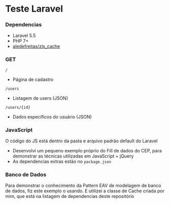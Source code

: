 # Teste Laravel

### Dependencias

- Laravel 5.5
- PHP 7+
- [aledefreitas/zlx_cache](https://github.com/aledefreitas/zlx_cache)

### GET

```
/
```

- Página de cadastro

```
/users
```

- Listagem de users (JSON)


```
/users/{id}
```

- Dados específicos do usuário (JSON)


### JavaScript

O código do JS está dentro da pasta e arquivo padrão default do Laravel

- Desenvolvi um pequeno exemplo próprio do Fill de dados do CEP, para demonstrar as técnicas utilizadas em JavaScript + jQuery
- As dependencias extras estão no ```package.json```

### Banco de Dados

Para demonstrar o conhecimento da Pattern EAV de modelagem de banco de dados, fiz este exemplo o usando. E utilizei a classe de Cache criada por mim, que está na listagem de dependencias deste repositório
